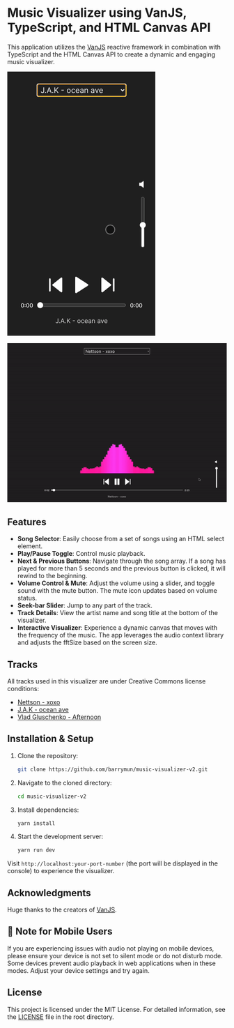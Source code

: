 # Music Visualizer using VanJS, TypeScript, and HTML Canvas API

This application utilizes the [VanJS](https://vanjs.org/) reactive framework in combination with TypeScript and the HTML Canvas API to create a dynamic and engaging music visualizer.

![mobile screenshot](screenshots/2.gif)

![desktop screenshot](screenshots/1.gif)

## Features

- **Song Selector**: Easily choose from a set of songs using an HTML select element.
- **Play/Pause Toggle**: Control music playback.
- **Next & Previous Buttons**: Navigate through the song array. If a song has played for more than 5 seconds and the previous button is clicked, it will rewind to the beginning.
- **Volume Control & Mute**: Adjust the volume using a slider, and toggle sound with the mute button. The mute icon updates based on volume status.
- **Seek-bar Slider**: Jump to any part of the track.
- **Track Details**: View the artist name and song title at the bottom of the visualizer.
- **Interactive Visualizer**: Experience a dynamic canvas that moves with the frequency of the music. The app leverages the audio context library and adjusts the fftSize based on the screen size.

## Tracks

All tracks used in this visualizer are under Creative Commons license conditions:

- [Nettson - xoxo](https://soundcloud.com/nettson/nettson-xoxo-official)
- [J.A.K - ocean ave](https://soundcloud.com/vgl9/afternoon)
- [Vlad Gluschenko - Afternoon](https://soundcloud.com/arkadenmusicofficial/ocean-ave-1)

## Installation & Setup

1. Clone the repository:
    ```bash
    git clone https://github.com/barrymun/music-visualizer-v2.git
    ```

2. Navigate to the cloned directory:
    ```bash
    cd music-visualizer-v2
    ```

3. Install dependencies:
    ```bash
    yarn install
    ```

4. Start the development server:
    ```bash
    yarn run dev
    ```

Visit `http://localhost:your-port-number` (the port will be displayed in the console) to experience the visualizer.

## Acknowledgments

Huge thanks to the creators of [VanJS](https://vanjs.org/).

## 📢 Note for Mobile Users

If you are experiencing issues with audio not playing on mobile devices, please ensure your device is not set to silent mode or do not disturb mode. Some devices prevent audio playback in web applications when in these modes. Adjust your device settings and try again.

## License

This project is licensed under the MIT License. For detailed information, see the [LICENSE](./LICENSE) file in the root directory.
